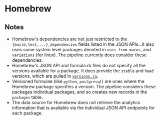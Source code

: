 # Homebrew

## Notes

- Homebrew's dependencies are not just restricted to the `{build,test,...}_dependencies`
  fields listed in the JSON APIs...it also uses some system level packages denoted in
  `uses_from_macos`, and `variations` (for linux). The pipeline currently does consider
  these dependencies.
- Homebrew's JSON API and formula.rb files do not specify all the versions available for
  a package. It does provide the `stable` and `head` versions, which are pulled in
  [`versions.jq`](jq/versions.jq).
- Versioned formulae (like `python`, `postgresql`) are ones where the Homebrew package
  specifies a version. The pipeline considers these packages individual packages,
  and so creates new records in the `packages` table.
- The data source for Homebrew does not retrieve the analytics information that is
  available via the individual JSON API endpoints for each package.
